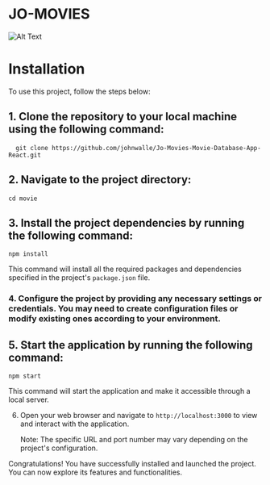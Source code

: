 # **JO-MOVIES**
![Alt Text](https://i.imgur.com/rkFSuUV.png)


# Installation

To use this project, follow the steps below:

## 1. Clone the repository to your local machine using the following command:

`  git clone https://github.com/johnwalle/Jo-Movies-Movie-Database-App-React.git`



## 2. Navigate to the project directory:


   `cd movie`




## 3. Install the project dependencies by running the following command:


   `npm install`
 

  
   
   This command will install all the required packages and dependencies specified in the project's `package.json` file.


### 4. Configure the project by providing any necessary settings or credentials. You may need to create configuration files or modify existing ones according to your environment.

## 5. Start the application by running the following command:


   `npm start`


   This command will start the application and make it accessible through a local server.


6. Open your web browser and navigate to `http://localhost:3000` to view and interact with the application.

   Note: The specific URL and port number may vary depending on the project's configuration.

Congratulations! You have successfully installed and launched the project. You can now explore its features and functionalities.

